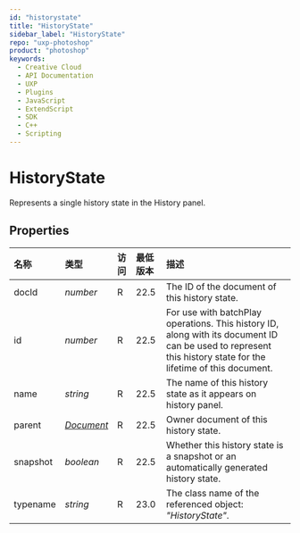 ```yaml
---
id: "historystate"
title: "HistoryState"
sidebar_label: "HistoryState"
repo: "uxp-photoshop"
product: "photoshop"
keywords:
  - Creative Cloud
  - API Documentation
  - UXP
  - Plugins
  - JavaScript
  - ExtendScript
  - SDK
  - C++
  - Scripting
---
```


# HistoryState

Represents a single history state in the History panel.

## Properties

| 名称 | 类型 | 访问 | 最低版本 | 描述 |
| :------ | :------ | :------ | :------ | :------ |
| docId | *number* | R | 22.5 | The ID of the document of this history state. |
| id | *number* | R | 22.5 | For use with batchPlay operations. This history ID, along with its document ID can be used to represent this history state for the lifetime of this document. |
| name | *string* | R | 22.5 | The name of this history state as it appears on history panel. |
| parent | [*Document*](/ps_reference/classes/document/) | R | 22.5 | Owner document of this history state. |
| snapshot | *boolean* | R | 22.5 | Whether this history state is a snapshot or an automatically generated history state. |
| typename | *string* | R | 23.0 | The class name of the referenced object: *&quot;HistoryState&quot;*. |

